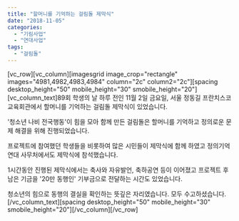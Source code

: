 ```yaml
---
title: "할머니를 기억하는 걸림돌 제막식"
date: "2018-11-05"
categories: 
  - "기림사업"
  - "연대사업"
tags: 
  - "걸림돌"
---
```


\[vc\_row\]\[vc\_column\]\[imagesgrid image\_crop="rectangle" images="4981,4982,4983,4984" column="2c" column2="2c"\]\[spacing desktop\_height="50" mobile\_height="30" smobile\_height="20"\]\[vc\_column\_text\]89회 학생의 날 하루 전인 11월 2일 금요일, 서울 정동길 프란치스코 교육회관에서 할머니를 기억하는 걸림돌 제막식이 있었습니다.

'청소년 나비 전국행동'이 힘을 모아 함께 만든 걸림돌은 할머니를 기억하고 정의로운 문제 해결을 위해 진행되었습니다.

프로젝트에 참여했던 학생들을 비롯하여 많은 시민들이 제막식에 함께 하였고 정의기억연대 사무처에서도 제막식에 참석했습니다.

1시간동안 진행된 제막식에서는 축사와 자유발언, 축하공연 등이 이어졌고 프로젝트 후 남은 기금을 '20만 동행인' 기부금으로 전달하는 시간도 있었습니다.

청소년의 힘으로 동행의 결실을 확인하는 뜻깊은 자리였습니다. 모두 수고하셨습니다.\[/vc\_column\_text\]\[spacing desktop\_height="50" mobile\_height="30" smobile\_height="20"\]\[/vc\_column\]\[/vc\_row\]
